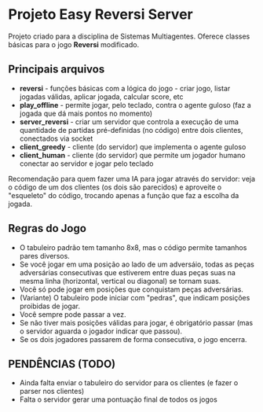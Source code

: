 
# Projeto Easy Reversi Server

Projeto criado para a disciplina de Sistemas Multiagentes. Oferece classes
básicas para o jogo **Reversi** modificado.

## Principais arquivos

- **reversi** - funções básicas com a lógica do jogo - criar jogo, listar jogadas válidas, aplicar jogada, calcular score, etc
- **play_offline** - permite jogar, pelo teclado, contra o agente guloso (faz a jogada que dá mais pontos no momento)
- **server_reversi** - criar um servidor que controla a execução de uma quantidade de partidas pré-definidas (no código) entre dois clientes, conectados via socket
- **client_greedy** - cliente (do servidor) que implementa o agente guloso
- **client_human** - cliente (do servidor) que permite um jogador humano conectar ao servidor e jogar pelo teclado

Recomendação para quem fazer uma IA para jogar através do servidor: veja o código de um dos clientes (os dois são parecidos) e aproveite
o "esqueleto" do código, trocando apenas a função que faz a escolha da jogada.


## Regras do Jogo

- O tabuleiro padrão tem tamanho 8x8, mas o código permite tamanhos pares diversos.
- Se você jogar em uma posição ao lado de um adversáio, todas as peças adversárias consecutivas que estiverem entre duas peças suas na mesma linha (horizontal, vertical ou diagonal) se tornam suas.
- Você só pode jogar em posições que conquistam peças adversárias.
- (Variante) O tabuleiro pode iniciar com "pedras", que indicam posições proibidas de jogar.
- Você sempre pode passar a vez.
- Se não tiver mais posições válidas para jogar, é obrigatório passar (mas o servidor aguarda o jogador indicar que passou).
- Se os dois jogadores passarem de forma consecutiva, o jogo encerra.


## PENDÊNCIAS (TODO)

- Ainda falta enviar o tabuleiro do servidor para os clientes (e fazer o parser nos clientes)
- Falta o servidor gerar uma pontuação final de todos os jogos

